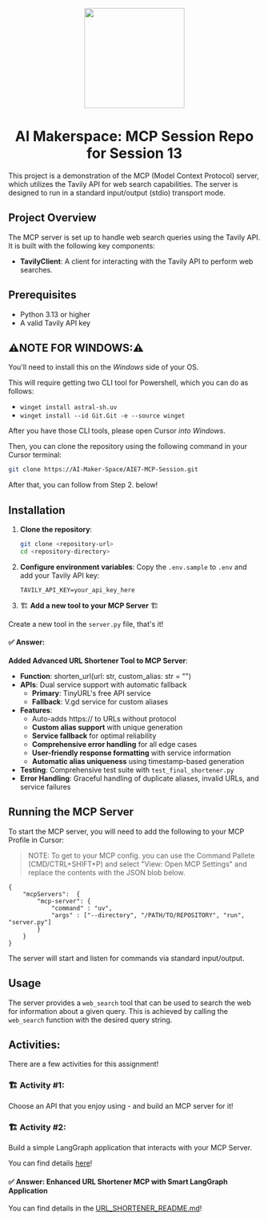 <p align = "center" draggable=”false” ><img src="https://github.com/AI-Maker-Space/LLM-Dev-101/assets/37101144/d1343317-fa2f-41e1-8af1-1dbb18399719" 
     width="200px"
     height="auto"/>
</p>

## <h1 align="center" id="heading">AI Makerspace: MCP Session Repo for Session 13</h1>

This project is a demonstration of the MCP (Model Context Protocol) server, which utilizes the Tavily API for web search capabilities. The server is designed to run in a standard input/output (stdio) transport mode.

## Project Overview

The MCP server is set up to handle web search queries using the Tavily API. It is built with the following key components:

- **TavilyClient**: A client for interacting with the Tavily API to perform web searches.

## Prerequisites

- Python 3.13 or higher
- A valid Tavily API key

## ⚠️NOTE FOR WINDOWS:⚠️

You'll need to install this on the *Windows* side of your OS. 

This will require getting two CLI tool for Powershell, which you can do as follows:

- `winget install astral-sh.uv`
- `winget install --id Git.Git -e --source winget`

After you have those CLI tools, please open Cursor *into Windows*.

Then, you can clone the repository using the following command in your Cursor terminal:

```bash
git clone https://AI-Maker-Space/AIE7-MCP-Session.git
```

After that, you can follow from Step 2. below!

## Installation

1. **Clone the repository**:
   ```bash
   git clone <repository-url>
   cd <repository-directory>
   ```

2. **Configure environment variables**:
Copy the `.env.sample` to `.env` and add your Tavily API key:
   ```
   TAVILY_API_KEY=your_api_key_here
   ```

3. 🏗️ **Add a new tool to your MCP Server** 🏗️

Create a new tool in the `server.py` file, that's it!

#### ✅ Answer:
**Added Advanced URL Shortener Tool to MCP Server**:
- **Function**: shorten_url(url: str, custom_alias: str = "")
- **APIs**: Dual service support with automatic fallback
  - **Primary**: TinyURL's free API service
  - **Fallback**: V.gd service for custom aliases
- **Features**:
  - Auto-adds https:// to URLs without protocol
  - **Custom alias support** with unique generation
  - **Service fallback** for optimal reliability
  - **Comprehensive error handling** for all edge cases
  - **User-friendly response formatting** with service information
  - **Automatic alias uniqueness** using timestamp-based generation
- **Testing**: Comprehensive test suite with `test_final_shortener.py`
- **Error Handling**: Graceful handling of duplicate aliases, invalid URLs, and service failures

## Running the MCP Server

To start the MCP server, you will need to add the following to your MCP Profile in Cursor:

> NOTE: To get to your MCP config. you can use the Command Pallete (CMD/CTRL+SHIFT+P) and select "View: Open MCP Settings" and replace the contents with the JSON blob below.

```
{
    "mcpServers":  {
        "mcp-server": {
            "command" : "uv",
            "args" : ["--directory", "/PATH/TO/REPOSITORY", "run", "server.py"]
        }
    }
}
```

The server will start and listen for commands via standard input/output.

## Usage

The server provides a `web_search` tool that can be used to search the web for information about a given query. This is achieved by calling the `web_search` function with the desired query string.

## Activities: 

There are a few activities for this assignment!

### 🏗️ Activity #1: 

Choose an API that you enjoy using - and build an MCP server for it!

### 🏗️ Activity #2: 

Build a simple LangGraph application that interacts with your MCP Server.

You can find details [here](https://github.com/langchain-ai/langchain-mcp-adapters)!

#### ✅ Answer: Enhanced URL Shortener MCP with Smart LangGraph Application
You can find details in the [URL_SHORTENER_README.md](https://github.com/surbhimotghare/MCP-Server/blob/main/URL_SHORTENER_README.md)!